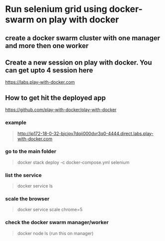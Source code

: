 # Run selenium grid using docker-swarm on play with docker

## create a docker swarm cluster with one manager and more then one worker

## Create a new session on play with docker. You can get upto 4 session here
https://labs.play-with-docker.com


## How to get hit the deployed app
https://github.com/play-with-docker/play-with-docker

### example
> http://ip172-18-0-32-bjcjpv7dqii000dvr3q0-4444.direct.labs.play-with-docker.com


### go to the main folder
> docker stack deploy -c docker-compose.yml selenium

### list the service
> docker service ls

### scale the browser
> docker service scale chrome=5

### check the docker swarm manager/worker
> docker node ls     (run this on manager)

